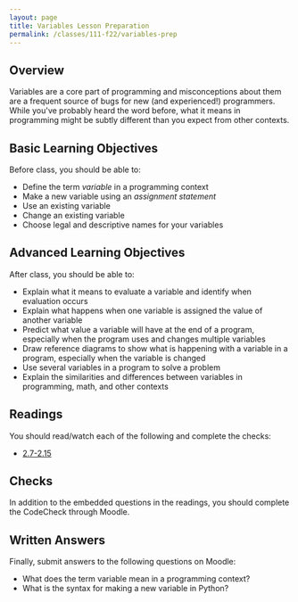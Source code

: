 ```yaml
---
layout: page
title: Variables Lesson Preparation
permalink: /classes/111-f22/variables-prep
---
```


## Overview
Variables are a core part of programming and misconceptions about them are a frequent source of bugs for new (and experienced!) programmers.
While you've probably heard the word before, what it means in programming might be subtly different than you expect from other contexts.

## Basic Learning Objectives
Before class, you should be able to:

* Define the term *variable* in a programming context
* Make a new variable using an *assignment statement*
* Use an existing variable
* Change an existing variable
* Choose legal and descriptive names for your variables

## Advanced Learning Objectives
After class, you should be able to:

* Explain what it means to evaluate a variable and identify when evaluation occurs
* Explain what happens when one variable is assigned the value of another variable 
* Predict what value a variable will have at the end of a program, especially when the program uses and changes multiple variables
* Draw reference diagrams to show what is happening with a variable in a program, especially when the variable is changed
* Use several variables in a program to solve a problem
* Explain the similarities and differences between variables in programming, math, and other contexts

## Readings
You should read/watch each of the following and complete the checks:

* [2.7-2.15](https://runestone.academy/ns/books/published/intro-cs/SimplePythonData/Variables.html)

## Checks
In addition to the embedded questions in the readings, you should complete the CodeCheck through Moodle.

## Written Answers
Finally, submit answers to the following questions on Moodle:
* What does the term variable mean in a programming context?
* What is the syntax for making a new variable in Python?
